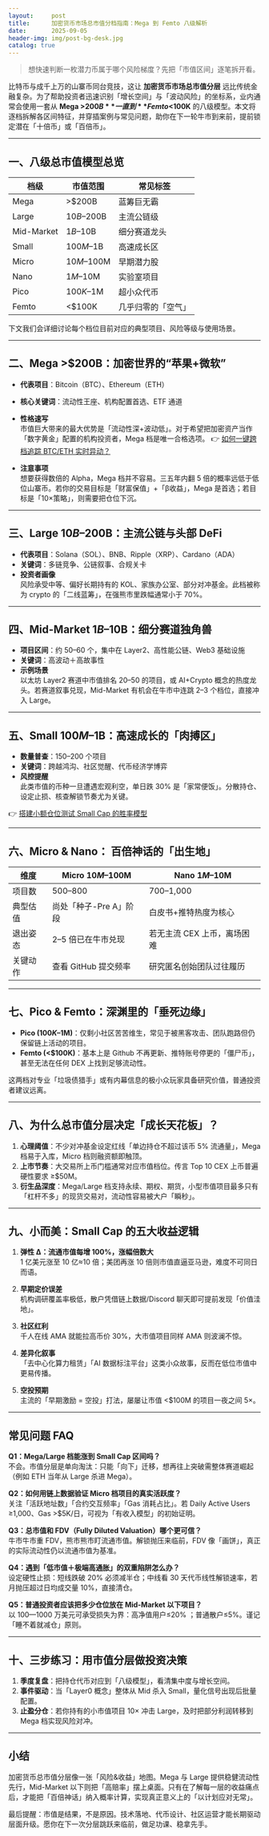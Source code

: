 ```yaml
---
layout:     post
title:      加密货币市场总市值分档指南：Mega 到 Femto 八级解析
date:       2025-09-05
header-img: img/post-bg-desk.jpg
catalog: true
---
```


> 想快速判断一枚潜力币属于哪个风险梯度？先把「市值区间」逐笔拆开看。

比特币与成千上万的山寨币同台竞技，这让 **加密货币市场总市值分层** 远比传统金融复杂。为了帮助投资者迅速识别「增长空间」与「波动风险」的坐标系，业内通常会使用一套从 **Mega >$200B** 一直到 **Femto <$100K** 的八级模型。本文将逐档拆解各区间特征，并穿插案例与常见问题，助你在下一轮牛市到来前，提前锁定潜在「十倍币」或「百倍币」。

---

## 一、八级总市值模型总览

| 档级 | 市值范围 | 常见标签 |
|---|---|---|
| Mega | >$200B | 蓝筹巨无霸 |
| Large | $10B–$200B | 主流公链级 |
| Mid-Market | $1B–$10B | 细分赛道龙头 |
| Small | $100M–$1B | 高速成长区 |
| Micro | $10M–$100M | 早期潜力股 |
| Nano | $1M–$10M | 实验室项目 |
| Pico | $100K–$1M | 超小众代币 |
| Femto | <$100K | 几乎归零的「空气」 |

下文我们会详细讨论每个档位目前对应的典型项目、风险等级与使用场景。

---

## 二、Mega >$200B：加密世界的“苹果+微软”

- **代表项目**：Bitcoin（BTC）、Ethereum（ETH）
- **核心关键词**：流动性王座、机构配置首选、ETF 通道
- **性格速写**  
  市值巨大带来的最大优势是「流动性深+波动低」。对于希望把加密资产当作「数字黄金」配置的机构投资者，Mega 档是唯一合格选项。 👉 [如何一键跨档追踪 BTC/ETH 实时异动？](https://okxdog.com/)

- **注意事项**  
  想要获得数倍的 Alpha，Mega 档并不容易。三五年内翻 5 倍的概率远低于低位山寨币。若你的交易目标是「财富保值」+「β收益」，Mega 是首选；若目标是「10×策略」，则需要把仓位下沉。

---

## 三、Large $10B–$200B：主流公链与头部 DeFi

- **代表项目**：Solana（SOL）、BNB、Ripple（XRP）、Cardano（ADA）
- **关键词**：多链竞争、公链叙事、合规关卡
- **投资者画像**  
  风险承受中等、偏好长期持有的 KOL、家族办公室、部分对冲基金。此档被称为 crypto 的「二线蓝筹」，在强熊市里跌幅通常小于 70%。

---

## 四、Mid-Market $1B–$10B：细分赛道独角兽

- **项目区间**：约 50–60 个，集中在 Layer2、高性能公链、Web3 基础设施
- **关键词**：高波动＋高故事性
- **示例场景**  
  以太坊 Layer2 赛道中市值排名 20–50 的项目，或 AI+Crypto 概念的热度龙头。若赛道叙事兑现，Mid-Market 有机会在牛市中连跳 2–3 个档位，直接冲入 Large。

---

## 五、Small $100M–$1B：高速成长的「肉搏区」

- **数量普查**：150–200 个项目
- **关键词**：跨越鸿沟、社区觉醒、代币经济学博弈
- **风控提醒**  
  此类市值的币种一旦遭遇宏观利空，单日跌 30% 是「家常便饭」。分散持仓、设定止损、核查解锁节奏尤为关键。

👉 [搭建小额仓位测试 Small Cap 的胜率模型](https://okxdog.com/)

---

## 六、Micro & Nano： 百倍神话的「出生地」

| 维度 | Micro $10M–$100M | Nano $1M–$10M |
|---|---|---|
| 项目数 | 500–800 | 700–1,000 |
| 典型估值 | 尚处「种子-Pre A」阶段 | 白皮书+推特热度为核心 |
| 退出姿态 | 2–5 倍已在牛市兑现 | 若无主流 CEX 上币，离场困难 |
| 关键动作 | 查看 GitHub 提交频率 | 研究匿名创始团队过往履历 |

---

## 七、Pico & Femto：深渊里的「垂死边缘」

- **Pico ($100K–$1M)**：仅剩小社区苦苦维生，常见于被黑客攻击、团队跑路但仍保留链上活动的项目。
- **Femto (<$100K)**：基本上是 Github 不再更新、推特账号停更的「僵尸币」，甚至无法在任何 DEX 上找到足够流动性。

这两档对专业「垃圾债猎手」或有内幕信息的极小众玩家具备研究价值，普通投资者建议远离。

---

## 八、为什么总市值分层决定「成长天花板」？

1. **心理阈值**：不少对冲基金设定红线「单边持仓不超过该币 5% 流通量」，Mega 档易于入库，Micro 档则融资额即触顶。
2. **上市节奏**：大交易所上币门槛通常对应市值档位。传言 Top 10 CEX 上币普遍硬性要求 ≥$50M。
3. **衍生品深度**：Mega/Large 档支持永续、期权、期货，小型市值项目最多只有「杠杆不多」的现货交易对，流动性容易被大户「瞬秒」。

---

## 九、小而美：Small Cap 的五大收益逻辑

1. **弹性 Δ：流通市值每增 100%，涨幅倍数大**  
   1 亿美元涨至 10 亿≈10 倍；美团再涨 10 倍则市值直逼亚马逊，难度不可同日而语。

2. **早期定价误差**  
   机构调研覆盖率极低，散户凭借链上数据/Discord 聊天即可提前发现「价值洼地」。

3. **社区红利**  
   千人在线 AMA 就能拉高币价 30%，大市值项目同样 AMA 则波澜不惊。

4. **差异化叙事**  
   「去中心化算力租赁」「AI 数据标注平台」这类小众故事，反而在低位市值中更易传播。

5. **空投预期**  
   主流的「早期激励 = 空投」打法，屡屡让市值 <$100M 的项目一夜之间 5×。

---

## 常见问题 FAQ

**Q1：Mega/Large 档能涨到 Small Cap 区间吗？**  
不会。市值分层是单向淘汰：只能「向下」迁移，想再往上突破需整体赛道崛起（例如 ETH 当年从 Large 杀进 Mega）。

**Q2：如何用链上数据验证 Micro 档项目的真实活跃度？**  
关注「活跃地址数」「合约交互频率」「Gas 消耗占比」。若 Daily Active Users ≥1,000、Gas >$5K/日，可视为「有收入模型」的初始证明。

**Q3：总市值和 FDV（Fully Diluted Valuation）哪个更可信？**  
牛市牛市重 FDV，熊市熊市盯流通市值。解锁抛压来临前，FDV 像「画饼」，真正的实际流动性仍以流通市值为基准。

**Q4：遇到「低市值＋极端高通胀」的双重陷阱怎么办？**  
设定硬性止损：短线跌破 20% 必须减半仓；中线看 30 天代币线性解锁速率，若月抛压超过日均成交量 10%，直接清仓。

**Q5：普通投资者应该把多少仓位放在 Mid-Market 以下项目？**  
以 100—1000 万美元可承受损失为界：高净值用户≤20% ；普通散户≤5%。谨记「睡不着就减仓」原则。

---

## 十、三步练习：用市值分层做投资决策

1. **季度复盘**：把持仓代币对应到「八级模型」，看清集中度与增长空间。
2. **事件驱动**：当「Layer0 概念」整体从 Mid 杀入 Small，量化信号出现后批量配置。
3. **止盈分仓**：若你持有的小市值项目 10× 冲击 Large，及时把部分利润转移到 Mega 档实现风险对冲。

---

## 小结

加密货币总市值分层像一张「风险&收益」地图。Mega 与 Large 提供稳健流动性先行，Mid-Market 以下则把「高赔率」摆上桌面。只有在了解每一层的收益痛点后，才能把「百倍神话」纳入概率计算，实现真正意义上的「以计划应对无常」。

最后提醒：市值是结果，不是原因。技术落地、代币设计、社区运营才能长期驱动层面升级。愿你在下一次分层跳跃来临前，做足功课、稳拿先手。
